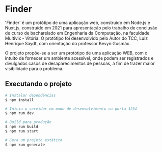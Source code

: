 # Finder

'Finder' é um protótipo de uma aplicação web, construido em Node.js e Nuxt.js, construído em 2021 para apresentação pelo trabalho de conclusão de curso de bacharelado em Engenharia da Computação, na faculdade Multivix - Vitória. O protótipo foi desenvolvido pelo Autor do TCC, Luiz Henrique Saydt, com orientação do professor Kevyn Gusmão.

O projeto propôe-se a ser um protótipo de uma aplicação WEB, com o intuito de fornecer um ambiente acessível, onde podem ser registrados e divulgados casos de desaparecimentos de pessoas, a fim de trazer maior visibilidade para o problema.

## Executando o projeto

```bash
# Instalar dependências
$ npm install

# Inicia o servidor em modo de desenvolvimento na porta 1234
$ npm run dev

# Build para produção
$ npm run build
$ npm run start

# Gera um projeto estático
$ npm run generate
```